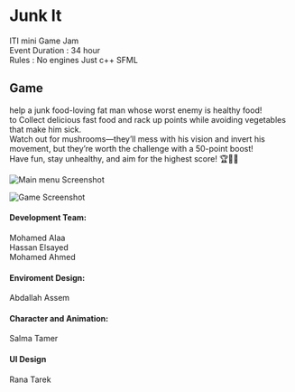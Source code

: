 # Junk It

ITI mini Game Jam\
Event Duration : 34 hour\
Rules : No engines Just c++ SFML

## Game
help a junk food-loving fat man whose worst enemy is healthy food! \
to Collect delicious fast food and rack up points while avoiding vegetables that make him sick.\
  Watch out for mushrooms—they’ll mess with his vision and invert his movement, but they’re worth the challenge with a 50-point boost!\
   Have fun, stay unhealthy, and aim for the highest score! 🏆🍔🍟

![Main menu Screenshot](https://github.com/MAthabet/Junk-It/blob/main/mainmenu.png)

![Game Screenshot](https://github.com/MAthabet/Junk-It/blob/main/gameplay.png)

#### Development Team:
 Mohamed Alaa\
 Hassan Elsayed\
 Mohamed Ahmed
#### Enviroment Design:
Abdallah Assem
#### Character and Animation:
Salma Tamer
#### UI Design
Rana Tarek
